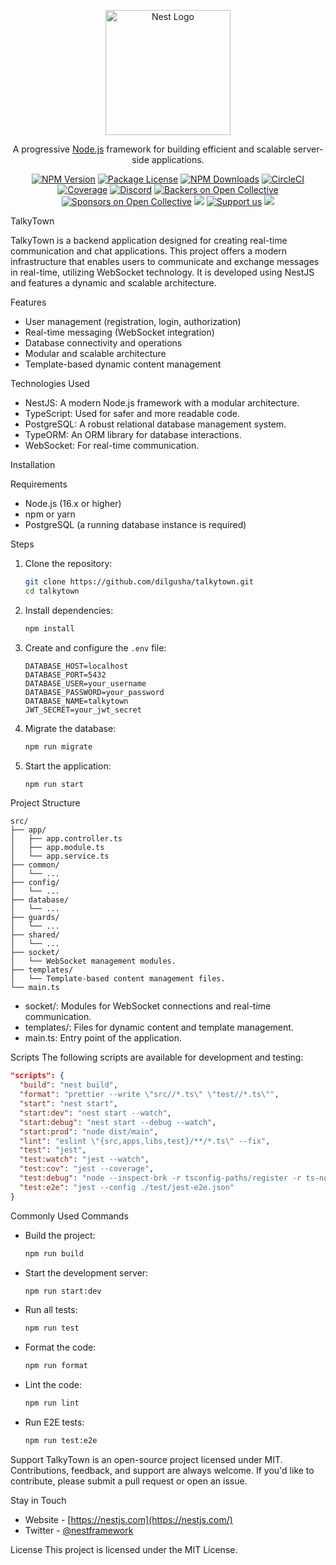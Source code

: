 <p align="center">
  <a href="http://nestjs.com/" target="blank"><img src="https://nestjs.com/img/logo-small.svg" width="200" alt="Nest Logo" /></a>
</p>

[circleci-image]: https://img.shields.io/circleci/build/github/nestjs/nest/master?token=abc123def456
[circleci-url]: https://circleci.com/gh/nestjs/nest

<p align="center">A progressive <a href="http://nodejs.org" target="_blank">Node.js</a> framework for building efficient and scalable server-side applications.</p>
<p align="center">
<a href="https://www.npmjs.com/~nestjscore" target="_blank"><img src="https://img.shields.io/npm/v/@nestjs/core.svg" alt="NPM Version" /></a>
<a href="https://www.npmjs.com/~nestjscore" target="_blank"><img src="https://img.shields.io/npm/l/@nestjs/core.svg" alt="Package License" /></a>
<a href="https://www.npmjs.com/~nestjscore" target="_blank"><img src="https://img.shields.io/npm/dm/@nestjs/common.svg" alt="NPM Downloads" /></a>
<a href="https://circleci.com/gh/nestjs/nest" target="_blank"><img src="https://img.shields.io/circleci/build/github/nestjs/nest/master" alt="CircleCI" /></a>
<a href="https://coveralls.io/github/nestjs/nest?branch=master" target="_blank"><img src="https://coveralls.io/repos/github/nestjs/nest/badge.svg?branch=master#9" alt="Coverage" /></a>
<a href="https://discord.gg/G7Qnnhy" target="_blank"><img src="https://img.shields.io/badge/discord-online-brightgreen.svg" alt="Discord"/></a>
<a href="https://opencollective.com/nest#backer" target="_blank"><img src="https://opencollective.com/nest/backers/badge.svg" alt="Backers on Open Collective" /></a>
<a href="https://opencollective.com/nest#sponsor" target="_blank"><img src="https://opencollective.com/nest/sponsors/badge.svg" alt="Sponsors on Open Collective" /></a>
<a href="https://paypal.me/kamilmysliwiec" target="_blank"><img src="https://img.shields.io/badge/Donate-PayPal-ff3f59.svg"/></a>
<a href="https://opencollective.com/nest#sponsor"  target="_blank"><img src="https://img.shields.io/badge/Support%20us-Open%20Collective-41B883.svg" alt="Support us"></a>
<a href="https://twitter.com/nestframework" target="_blank"><img src="https://img.shields.io/twitter/follow/nestframework.svg?style=social&label=Follow"></a>
</p>

TalkyTown

TalkyTown is a backend application designed for creating real-time communication and chat applications. This project offers a modern infrastructure that enables users to communicate and exchange messages in real-time, utilizing WebSocket technology. It is developed using NestJS and features a dynamic and scalable architecture.

 Features
- User management (registration, login, authorization)
- Real-time messaging (WebSocket integration)
- Database connectivity and operations
- Modular and scalable architecture
- Template-based dynamic content management

 Technologies Used
- NestJS: A modern Node.js framework with a modular architecture.
- TypeScript: Used for safer and more readable code.
- PostgreSQL: A robust relational database management system.
- TypeORM: An ORM library for database interactions.
- WebSocket: For real-time communication.

 Installation

 Requirements
- Node.js (16.x or higher)
- npm or yarn
- PostgreSQL (a running database instance is required)

 Steps
1. Clone the repository:
   ```bash
   git clone https://github.com/dilgusha/talkytown.git
   cd talkytown
   ```
2. Install dependencies:
   ```bash
   npm install
   ```
3. Create and configure the `.env` file:
   ```env
   DATABASE_HOST=localhost
   DATABASE_PORT=5432
   DATABASE_USER=your_username
   DATABASE_PASSWORD=your_password
   DATABASE_NAME=talkytown
   JWT_SECRET=your_jwt_secret
   ```
4. Migrate the database:
   ```bash
   npm run migrate
   ```
5. Start the application:
   ```bash
   npm run start
   ```

 Project Structure
```
src/
├── app/
│   ├── app.controller.ts
│   ├── app.module.ts
│   └── app.service.ts
├── common/
│   └── ...
├── config/
│   └── ...
├── database/
│   └── ...
├── guards/
│   └── ...
├── shared/
│   └── ...
├── socket/
│   └── WebSocket management modules.
├── templates/
│   └── Template-based content management files.
└── main.ts
```

- socket/: Modules for WebSocket connections and real-time communication.
- templates/: Files for dynamic content and template management.
- main.ts: Entry point of the application.

 Scripts
The following scripts are available for development and testing:

```json
"scripts": {
  "build": "nest build",
  "format": "prettier --write \"src//*.ts\" \"test//*.ts\"",
  "start": "nest start",
  "start:dev": "nest start --watch",
  "start:debug": "nest start --debug --watch",
  "start:prod": "node dist/main",
  "lint": "eslint \"{src,apps,libs,test}/**/*.ts\" --fix",
  "test": "jest",
  "test:watch": "jest --watch",
  "test:cov": "jest --coverage",
  "test:debug": "node --inspect-brk -r tsconfig-paths/register -r ts-node/register node_modules/.bin/jest --runInBand",
  "test:e2e": "jest --config ./test/jest-e2e.json"
}
```

Commonly Used Commands
- Build the project:
  ```bash
  npm run build
  ```
- Start the development server:
  ```bash
  npm run start:dev
  ```
- Run all tests:
  ```bash
  npm run test
  ```
- Format the code:
  ```bash
  npm run format
  ```
- Lint the code:
  ```bash
  npm run lint
  ```
- Run E2E tests:
  ```bash
  npm run test:e2e
  ```

Support
TalkyTown is an open-source project licensed under MIT. Contributions, feedback, and support are always welcome. If you'd like to contribute, please submit a pull request or open an issue.

 Stay in Touch
- Website - [https://nestjs.com](https://nestjs.com/)
- Twitter - [@nestframework](https://twitter.com/nestframework)

 License
This project is licensed under the MIT License.

